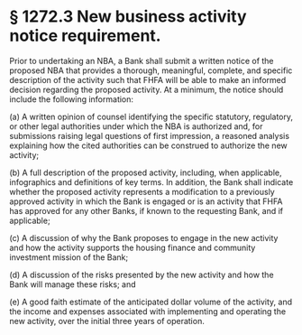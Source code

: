 # § 1272.3   New business activity notice requirement.

Prior to undertaking an NBA, a Bank shall submit a written notice of the proposed NBA that provides a thorough, meaningful, complete, and specific description of the activity such that FHFA will be able to make an informed decision regarding the proposed activity. At a minimum, the notice should include the following information:


(a) A written opinion of counsel identifying the specific statutory, regulatory, or other legal authorities under which the NBA is authorized and, for submissions raising legal questions of first impression, a reasoned analysis explaining how the cited authorities can be construed to authorize the new activity;


(b) A full description of the proposed activity, including, when applicable, infographics and definitions of key terms. In addition, the Bank shall indicate whether the proposed activity represents a modification to a previously approved activity in which the Bank is engaged or is an activity that FHFA has approved for any other Banks, if known to the requesting Bank, and if applicable;


(c) A discussion of why the Bank proposes to engage in the new activity and how the activity supports the housing finance and community investment mission of the Bank;


(d) A discussion of the risks presented by the new activity and how the Bank will manage these risks; and


(e) A good faith estimate of the anticipated dollar volume of the activity, and the income and expenses associated with implementing and operating the new activity, over the initial three years of operation.




